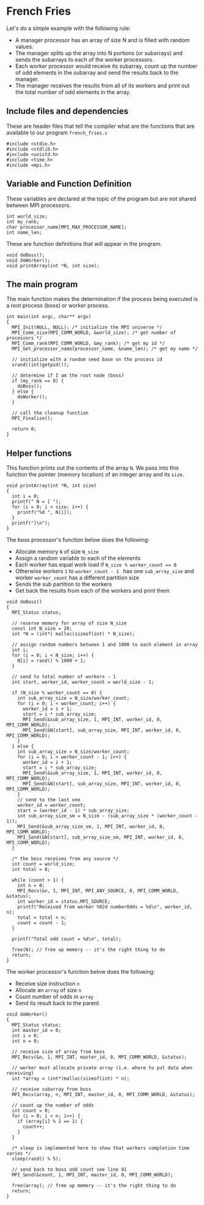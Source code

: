 # French Fries

Let's do a simple example with the following rule:

* A manager processor has an array of size N and is filled with random values.  
* The manager splits up the array into N portions (or subarrays) and sends the subarrays to each of the worker processors.
* Each worker processor would receive its subarray, count up the number of odd elements in the subarray and send the results back to the manager.
* The manager receives the results from all of its workers and print out the total number of odd elements in the array.

## Include files and dependencies

These are header files that tell the compiler what are the functions that are available to our program `french_fries.c`

```
#include <stdio.h>
#include <stdlib.h>
#include <unistd.h>
#include <time.h>
#include <mpi.h>
```

## Variable and Function Definition

These variables are declared at the topic of the program but are not shared between MPI processors.

```
int world_size;
int my_rank;
char processor_name[MPI_MAX_PROCESSOR_NAME];
int name_len;
```

These are function definitions that will appear in the program.

```
void doBoss();
void doWorker();
void printArray(int *N, int size);
```

## The main program

The main function makes the determination if the process being executed is a root process (boss) or worker process.

```
int main(int argc, char** argv)
{
  MPI_Init(NULL, NULL); /* initialize the MPI universe */
  MPI_Comm_size(MPI_COMM_WORLD, &world_size); /* get number of processors */
  MPI_Comm_rank(MPI_COMM_WORLD, &my_rank); /* get my id */
  MPI_Get_processor_name(processor_name, &name_len); /* get my name */

  // initialize with a random seed base on the process id
  srand((int)getpid());

  // determine if I am the root node (boss)
  if (my_rank == 0) {
    doBoss();
  } else {
    doWorker();
  }

  // call the cleanup function
  MPI_Finalize();

  return 0;
}
```

## Helper functions

This function prints out the contents of the array `N`.  We pass into this function the pointer (memory location) of an integer array and its `size`.

```
void printArray(int *N, int size)
{
  int i = 0;
  printf(" N = [ ");
  for (i = 0; i < size; i++) {
    printf("%d ", N[i]);
  }
  printf("]\n");
}
```

The boss processor's function below does the following:
* Allocate memory `N` of size `N_size`
* Assign a random variable to each of the elements
* Each worker has equal work load if `N_size % worker_count == 0`
* Otherwise workers `1` to `worker_count - 1 ` has one `sub_array_size` and worker `worker_count` has a different partition size
* Sends the sub partition to the workers
* Get back the results from each of the workers and print them

```
void doBoss()
{
  MPI_Status status;

  // reserve memory for array of size N_size
  const int N_size = 20;
  int *N = (int*) malloc(sizeof(int) * N_size);

  // assign random numbers between 1 and 1000 to each element in array
  int i;
  for (i = 0; i < N_size; i++) {
    N[i] = rand() % 1000 + 1;
  }

  // send to total number of workers - 1
  int start, worker_id, worker_count = world_size - 1;

  if (N_size % worker_count == 0) {
    int sub_array_size = N_size/worker_count;
    for (i = 0; i < worker_count; i++) {
      worker_id = i + 1;
      start = i * sub_array_size;
      MPI_Send(&sub_array_size, 1, MPI_INT, worker_id, 0, MPI_COMM_WORLD);
      MPI_Send(&N[start], sub_array_size, MPI_INT, worker_id, 0, MPI_COMM_WORLD);
    }
  } else {
    int sub_array_size = N_size/worker_count;
    for (i = 0; i < worker_count - 1; i++) {
      worker_id = i + 1;
      start = i * sub_array_size;
      MPI_Send(&sub_array_size, 1, MPI_INT, worker_id, 0, MPI_COMM_WORLD);
      MPI_Send(&N[start], sub_array_size, MPI_INT, worker_id, 0, MPI_COMM_WORLD);
    }
    // send to the last one
    worker_id = worker_count;
    start = (worker_id - 1) * sub_array_size;
    int sub_array_size_sm = N_size - (sub_array_size * (worker_count - 1));
    MPI_Send(&sub_array_size_sm, 1, MPI_INT, worker_id, 0, MPI_COMM_WORLD);
    MPI_Send(&N[start], sub_array_size_sm, MPI_INT, worker_id, 0, MPI_COMM_WORLD);
  }

  /* the boss receives from any source */
  int count = world_size;
  int total = 0;

  while (count > 1) {
    int n = 0;
    MPI_Recv(&n, 1, MPI_INT, MPI_ANY_SOURCE, 0, MPI_COMM_WORLD, &status);
    int worker_id = status.MPI_SOURCE;
    printf("Received from worker %02d numberOdds = %d\n", worker_id, n);
    total = total + n;
    count = count - 1;
  }

  printf("Total odd count = %d\n", total);

  free(N); // free up memory -- it's the right thing to do
  return;
}
```

The worker processor's function below does the following:
* Receive size instruction `n`
* Allocate an `array` of size `n`
* Count number of odds in `array`
* Send its result back to the parent

```
void doWorker()
{
  MPI_Status status;
  int master_id = 0;
  int i = 0;
  int n = 0;

  // receive size of array from boss
  MPI_Recv(&n, 1, MPI_INT, master_id, 0, MPI_COMM_WORLD, &status);

  // worker must allocate private array (i.e. where to put data when receiving)
  int *array = (int*)malloc(sizeof(int) * n);

  // receive subarray from boss
  MPI_Recv(array, n, MPI_INT, master_id, 0, MPI_COMM_WORLD, &status);

  // count up the number of odds
  int count = 0;
  for (i = 0; i < n; i++) {
    if (array[i] % 2 == 1) {
      count++;
    }
  }

  /* sleep is implemented here to show that workers completion time varies */
  sleep(rand() % 5);

  // send back to boss odd count see line 91
  MPI_Send(&count, 1, MPI_INT, master_id, 0, MPI_COMM_WORLD);

  free(array); // free up memory -- it's the right thing to do
  return;
}
```

